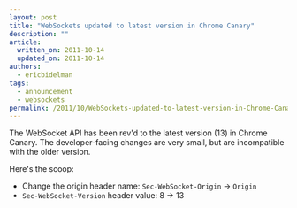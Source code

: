 ```yaml
---
layout: post
title: "WebSockets updated to latest version in Chrome Canary"
description: ""
article:
  written_on: 2011-10-14
  updated_on: 2011-10-14
authors:
  - ericbidelman
tags:
  - announcement
  - websockets
permalink: /2011/10/WebSockets-updated-to-latest-version-in-Chrome-Canary
---
```

The WebSocket API has been rev'd to the latest version (13) in Chrome Canary. The developer-facing changes are very small, but are incompatible with the older version.

Here's the scoop:

* Change the origin header name: `Sec-WebSocket-Origin` -> `Origin`
* `Sec-WebSocket-Version` header value: 8 -> 13